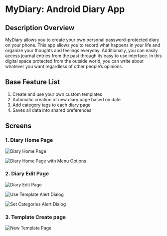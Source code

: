 # MyDiary: Android Diary App 

## Description Overview


MyDiary allows you to create your own personal password-protected diary on your phone. This app allows you to record what happens in your life and organize your thoughts and feelings everyday. Additionally, you can easily access journal entries from the past through its easy to use interface. In this digital space protected from the outside world, you can write about whatever you want regardless of other people’s opinions.

## Base Feature List


1. Create and use your own custom templates
2. Automatic creation of new diary page based on date
3. Add category tags to each diary page
4. Saves all data into shared preferences

## Screens

### 1. Diary Home Page

![Diary Home Page](https://github.com/vinod-kanigicherla/MyDiary/blob/master/images/Personal%20Diary%20Home%20Page.png)

![Diary Home Page with Menu Options](https://github.com/vinod-kanigicherla/MyDiary/blob/master/images/Diary%20App%20Home%20Page%20%2B%20Add%20and%20Clear%20all%20Templates.png)

### 2. Diary Edit Page

![Diary Edit Page](https://github.com/vinod-kanigicherla/MyDiary/blob/master/images/Personal%20Diary%20Page%20Edit.png)

![Use Template Alert Dialog](https://github.com/vinod-kanigicherla/MyDiary/blob/master/images/Use%20Template%20Diary%20App.png)

![Set Categories Alert Dialog](https://github.com/vinod-kanigicherla/MyDiary/blob/master/images/Set%20Categories%20Diary%20App%20Final.png)

### 3. Template Create page

![New Template Page](https://github.com/vinod-kanigicherla/MyDiary/blob/master/images/New%20Template%20Diary%20App.png)

